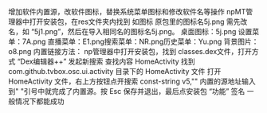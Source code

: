增加软件内置源，改软件图标，替换系统菜单图标和修改软件名等操作
npMT管理器中打开安装包，在res文件夹内找到
如图标 原包里的图标名5j.png 需先改名，如 “5j1.png”，然后在导入相同名的图标名5j.png。
桌面图标：5j.png 设置菜单：7A.png 直播菜单：E1.png搜索菜单：NR.png历史菜单：Yu.png 背景图片：o8.png
内置链接方法：
np管理器中打开安装包，找到 classes.dex文件，打开方式 “Dex编辑器++”
发起新搜索 查找内容 HomeActivity
找到 com.github.tvbox.osc.ui.activity 目录下的 HomeActivity 文件
打开 HomeActivity 文件，右上方按钮点开搜索 const-string v5,""
内置的源地址输入到" "引号中就完成了内置源。按 Esc 保存并退出，最后点安装包 “功能” 签名
一般情况下都能成功
